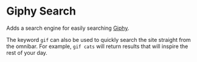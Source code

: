 # Giphy Search

Adds a search engine for easily searching [Giphy](https://giphy.com).

The keyword `gif` can also be used to quickly search the site straight from the omnibar. For example, `gif cats` will return results that will inspire the rest of your day.